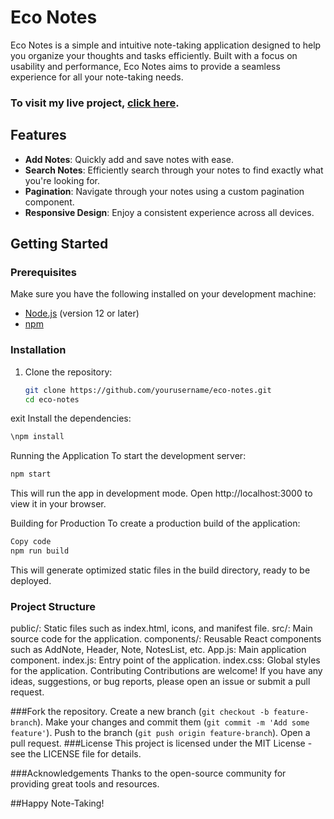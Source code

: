 # Eco Notes

Eco Notes is a simple and intuitive note-taking application designed to help you organize your thoughts and tasks efficiently. Built with a focus on usability and performance, Eco Notes aims to provide a seamless experience for all your note-taking needs.

### To visit my live project, [click here](https://eco-notes-coral.vercel.app/).
## Features

- **Add Notes**: Quickly add and save notes with ease.
- **Search Notes**: Efficiently search through your notes to find exactly what you're looking for.
- **Pagination**: Navigate through your notes using a custom pagination component.
- **Responsive Design**: Enjoy a consistent experience across all devices.

## Getting Started

### Prerequisites

Make sure you have the following installed on your development machine:

- [Node.js](https://nodejs.org/) (version 12 or later)
- [npm](https://www.npmjs.com/)

### Installation

1. Clone the repository:

   ```bash
   git clone https://github.com/yourusername/eco-notes.git
   cd eco-notes
  exit
Install the dependencies:
```bash
\npm install
 ```

Running the Application
To start the development server:

```bash
npm start
```
This will run the app in development mode. Open http://localhost:3000 to view it in your browser.

Building for Production
To create a production build of the application:

```bash
Copy code
npm run build
```
This will generate optimized static files in the build directory, ready to be deployed.

### Project Structure
public/: Static files such as index.html, icons, and manifest file.
src/: Main source code for the application.
components/: Reusable React components such as AddNote, Header, Note, NotesList, etc.
App.js: Main application component.
index.js: Entry point of the application.
index.css: Global styles for the application.
Contributing
Contributions are welcome! If you have any ideas, suggestions, or bug reports, please open an issue or submit a pull request.

###Fork the repository.
Create a new branch (```git checkout -b feature-branch```).
Make your changes and commit them (```git commit -m 'Add some feature'```).
Push to the branch (```git push origin feature-branch```).
Open a pull request.
###License
This project is licensed under the MIT License - see the LICENSE file for details.

###Acknowledgements
Thanks to the open-source community for providing great tools and resources.

##Happy Note-Taking!
